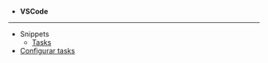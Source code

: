 - **VSCode**
---
- Snippets
  - [Tasks](docs/development/vscode/snippets/task.md)
- [Configurar tasks](docs/development/vscode/configure-tasks.md)
